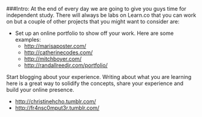 ###Intro:
At the end of every day we are going to give you guys time for independent study. There will always be labs on Learn.co that you can work on but a couple of other projects that you might want to consider are:

+ Set up an online portfolio to show off your work. Here are some examples:
  * http://marisaposter.com/ 
  * http://catherinecodes.com/  
  * http://mitchboyer.com/ 
  * http://randallreedjr.com/portfolio/ 

Start blogging about your experience. Writing about what you are learning here is a great way to solidify the concepts, share your experience and build your online presence.
  * http://christinehcho.tumblr.com/ 
  * http://fr4nsc0mput3r.tumblr.com/


